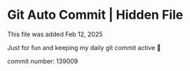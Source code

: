 # Git Auto Commit | Hidden File

This file was added Feb 12, 2025

Just for fun and keeping my daily git commit active 🤪

commit number: 139009
